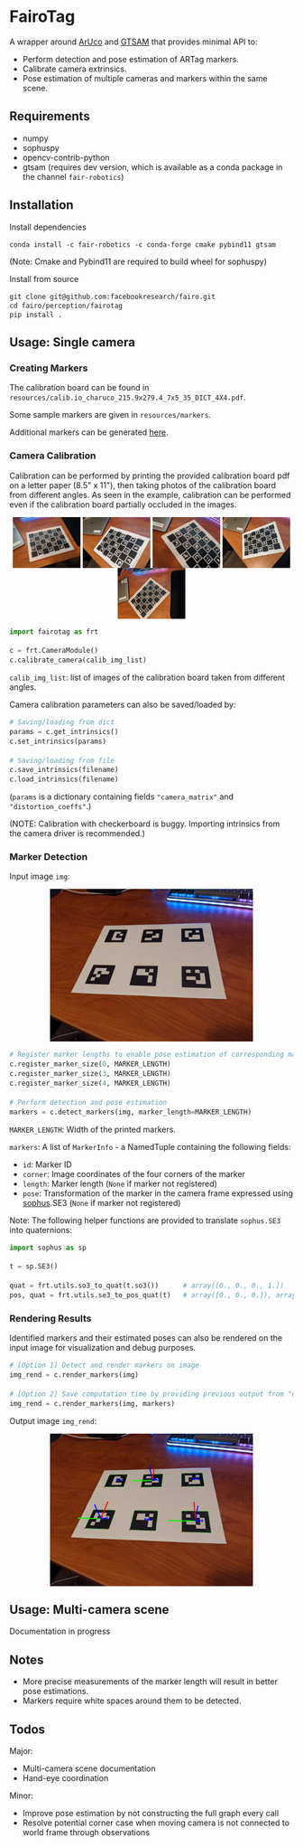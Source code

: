 # FairoTag

A wrapper around [ArUco](https://www.uco.es/investiga/grupos/ava/node/26) and [GTSAM](https://gtsam.org/) that provides minimal API to:
- Perform detection and pose estimation of ARTag markers.
- Calibrate camera extrinsics.
- Pose estimation of multiple cameras and markers within the same scene.

## Requirements
- numpy
- sophuspy
- opencv-contrib-python
- gtsam (requires dev version, which is available as a conda package in the channel `fair-robotics`)

## Installation
Install dependencies
```
conda install -c fair-robotics -c conda-forge cmake pybind11 gtsam
```
(Note: Cmake and Pybind11 are required to build wheel for sophuspy)

Install from source
```
git clone git@github.com:facebookresearch/fairo.git
cd fairo/perception/fairotag
pip install .
```

## Usage: Single camera

### Creating Markers

The calibration board can be found in `resources/calib.io_charuco_215.9x279.4_7x5_35_DICT_4X4.pdf`.

Some sample markers are given in `resources/markers`.

Additional markers can be generated [here](https://chev.me/arucogen/).

### Camera Calibration
Calibration can be performed by printing the provided calibration board pdf on a letter paper (8.5" x 11"), then taking photos of the calibration board from different angles. 
As seen in the example, calibration can be performed even if the calibration board partially occluded in the images.

<p align="center">
  <img src="examples/single_camera/figs/charuco_1.jpg" width="120" align="middle">
  <img src="examples/single_camera/figs/charuco_2.jpg" width="120" align="middle">
  <img src="examples/single_camera/figs/charuco_3.jpg" width="120" align="middle">
  <img src="examples/single_camera/figs/charuco_4.jpg" width="120" align="middle">
  <img src="examples/single_camera/figs/charuco_5.jpg" width="120" align="middle">
</p>

```py
import fairotag as frt

c = frt.CameraModule()
c.calibrate_camera(calib_img_list)
```

`calib_img_list`: list of images of the calibration board taken from different angles.

Camera calibration parameters can also be saved/loaded by:
```py
# Saving/loading from dict
params = c.get_intrinsics()
c.set_intrinsics(params)

# Saving/loading from file
c.save_intrinsics(filename)
c.load_intrinsics(filename)
```
(`params` is a dictionary containing fields `"camera_matrix"` and `"distortion_coeffs"`.)

(NOTE: Calibration with checkerboard is buggy. Importing intrinsics from the camera driver is recommended.)

### Marker Detection
Input image `img`:
<p align="center">
  <img src="examples/single_camera/figs/test_5x5.jpg" width="360" align="middle">
</p>

```py
# Register marker lengths to enable pose estimation of corresponding markers
c.register_marker_size(0, MARKER_LENGTH)
c.register_marker_size(3, MARKER_LENGTH)
c.register_marker_size(4, MARKER_LENGTH)

# Perform detection and pose estimation
markers = c.detect_markers(img, marker_length=MARKER_LENGTH)
```

`MARKER_LENGTH`: Width of the printed markers.

`markers`: A list of `MarkerInfo` - a NamedTuple containing the following fields:
- `id`: Marker ID
- `corner`: Image coordinates of the four corners of the marker 
- `length`: Marker length (`None` if marker not registered)
- `pose`: Transformation of the marker in the camera frame expressed using [sophus](https://pypi.org/project/sophuspy/).SE3  (`None` if marker not registered)

Note: The following helper functions are provided to translate `sophus.SE3` into quaternions:
```py
import sophus as sp

t = sp.SE3()

quat = frt.utils.so3_to_quat(t.so3())      # array([0., 0., 0., 1.])
pos, quat = frt.utils.se3_to_pos_quat(t)   # array([0., 0., 0.]), array([0., 0., 0., 1.])
```

### Rendering Results

Identified markers and their estimated poses can also be rendered on the input image for visualization and debug purposes.

```py
# [Option 1] Detect and render markers on image
img_rend = c.render_markers(img)

# [Option 2] Save computation time by providing previous output from "detect_markers"
img_rend = c.render_markers(img, markers)
```
Output image `img_rend`:
<p align="center">
  <img src="examples/single_camera/figs/test_5x5_render.jpg" width="360" align="middle">
</p>

## Usage: Multi-camera scene

Documentation in progress

## Notes
- More precise measurements of the marker length will result in better pose estimations.
- Markers require white spaces around them to be detected.

## Todos
Major:
- Multi-camera scene documentation
- Hand-eye coordination

Minor:
- Improve pose estimation by not constructing the full graph every call
- Resolve potential corner case when moving camera is not connected to world frame through observations